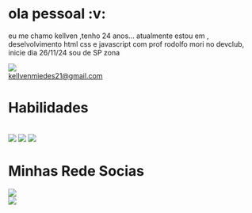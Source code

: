 <h1>ola pessoal :v:</h1>

eu me chamo kellven ,tenho 24 anos... atualmente estou em , deselvolvimento html css e javascript com prof rodolfo mori no devclub, inicie dia 26/11/24 sou de SP zona 

<img src="https://img.shields.io/badge/Gmail-D14836?style=for-the-badge&logo=gmail&logoColor=white"> <br>kellvenmiedes21@gmail.com

<h1>Habilidades</h1><br>
<img src="https://img.shields.io/badge/HTML5-E34F26?style=for-the-badge&logo=html5&logoColor=white">
<img src="https://img.shields.io/badge/CSS3-1572B6?style=for-the-badge&logo=css3&logoColor=white">
<img src="https://img.shields.io/badge/JavaScript-F7DF1E?style=for-the-badge&logo=javascript&logoColor=black">

<h1>Minhas Rede Socias</h1>
<a href="https://www.linkedin.com/in/kellven-miedes-24644b33a" target="_blank">
   <img src="https://img.shields.io/badge/LinkedIn-0077B5?style=for-the-badge&logo=linkedin&logoColor=white">
</a>
<br>
<a href="https://www.instagram.com/kekelzl007/profilecard/?igsh=cmxkdjhoODljNmJx">
  <img src="https://img.shields.io/badge/Instagram-E4405F?style=for-the-badge&logo=instagram&logoColor=white">
</a>





 






      
   

  
